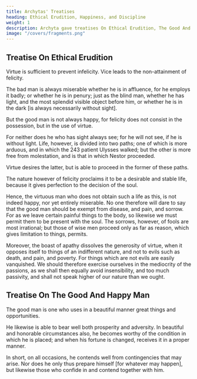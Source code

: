 ```yaml
---
title: Archytas' Treatises
heading: Ethical Erudition, Happiness, and Discipline
weight: 1
description: Archyta gave treatises On Ethical Erudition, The Good And Happy Man, and Discipline
image: "/covers/fragments.png"
---
```




## Treatise On Ethical Erudition

Virtue is sufficient to prevent infelicity. Vice leads to the non-attainment of felicity. <!-- if we judiciously consider the habits [by which these are produced].  -->

The bad man is always miserable whether he is in affluence, for he employs it badly; or whether he is in penury; just as the blind man, whether he has light, and the most splendid visible object before him, or whether he is in the dark [is always necessarily without sight]. 

But the good man is not always happy, for felicity does not consist in the possession, but in the use of virtue. 

For neither does he who has sight always see; for he will not see, if he is without light. Life, however, is divided into two paths; one of which is more arduous, and in which the 243 patient Ulysses walked; but the other is more free from molestation, and is that in which Nestor proceeded. 

Virtue desires the latter, but is able to proceed in the former of these paths. 

The nature however of felicity proclaims it to be a desirable and stable life, because it gives perfection to the decision of the soul. 

Hence, the virtuous man who does not obtain such a life as this, is not indeed happy, nor yet entirely miserable. No one therefore will dare to say that the good man should be exempt from disease, and pain, and sorrow. For as we leave certain painful things to the body, so likewise we must permit them to be present with the soul. The sorrows, however, of fools are most irrational; but those of wise men proceed only as far as reason, which gives limitation to things, permits. 

Moreover, the boast of apathy dissolves the generosity of virtue, when it opposes itself to things of an indifferent nature, and not to evils such as death, and pain, and poverty. For things which are not evils are easily vanquished. We should therefore exercise ourselves in the mediocrity of the passions, as we shall then equally avoid insensibility, and too much passivity, and shall not speak higher of our nature than we ought.


## Treatise On The Good And Happy Man

The good man is one who uses in a beautiful manner great things and opportunities. 

He likewise is able to bear well both prosperity and adversity. In beautiful and honorable circumstances also, he becomes worthy of the condition in which he is placed; and when his fortune is changed, receives it in a proper manner. 

In short, on all occasions, he contends well from contingencies that may arise. Nor does he only thus prepare himself [for whatever may happen], but likewise those who confide in and contend together with him.
